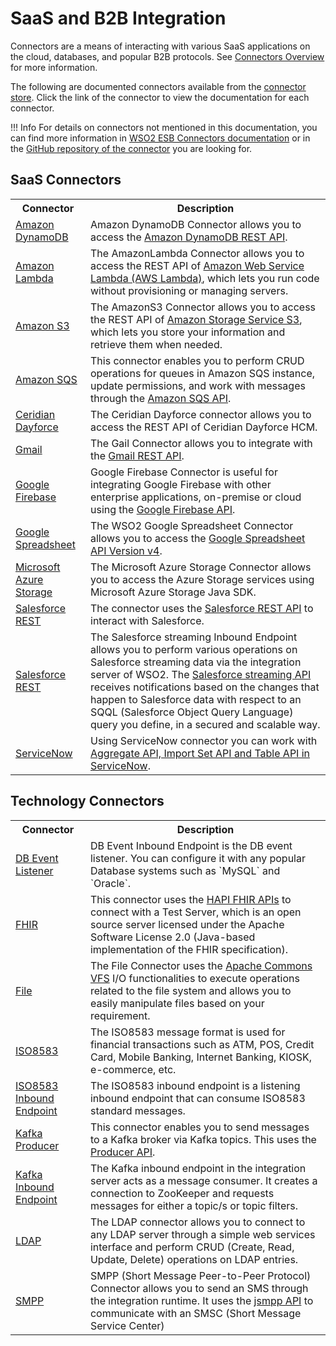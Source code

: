 # SaaS and B2B Integration

Connectors are a means of interacting with various SaaS applications on the cloud, databases, and popular B2B protocols. See [Connectors Overview]({{base_path}}/reference/connectors/connectors-overview) for more information.

The following are documented connectors available from the [connector store](https://store.wso2.com/store/assets/esbconnector/list). Click the link of the connector to view the documentation for each connector.

!!! Info
    For details on connectors not mentioned in this documentation, you can find more information in [WSO2 ESB Connectors documentation](https://docs.wso2.com/display/ESBCONNECTORS/WSO2+ESB+Connectors+Documentation) or in the [GitHub repository of the connector](https://github.com/wso2-extensions) you are looking for.

## SaaS Connectors

<table>
        <tr>
            <th>Connector</th>
            <th>Description</th>
        </tr>
        <tr>
            <td><a href="{{base_path}}/reference/connectors/amazondynamodb-connector/amazondynamodb-connector-overview/">Amazon DynamoDB</a></td>
            <td>Amazon DynamoDB Connector allows you to access the <a href="https://docs.aws.amazon.com/amazondynamodb/latest/developerguide/HowItWorks.API.html">Amazon DynamoDB REST API</a>.</td>
        </tr>
        <tr>
            <td><a href="{{base_path}}/reference/connectors/amazonlambda-connector/amazonlambda-connector-overview/">Amazon Lambda</a></td>
            <td>The AmazonLambda Connector allows you to access the REST API of <a href="https://docs.aws.amazon.com/lambda/latest/dg/welcome.html">Amazon Web Service Lambda (AWS Lambda)</a>, which lets you run code without provisioning or managing servers.</td>
        </tr>
        <tr>
            <td><a href="{{base_path}}/reference/connectors/amazons3-connector/amazons3-connector-overview/">Amazon S3</a></td>
            <td>The AmazonS3 Connector allows you to access the REST API of <a href="https://docs.aws.amazon.com/AmazonS3/latest/API/Welcome.html">Amazon Storage Service S3</a>, which lets you store your information and retrieve them when needed.</td>
        </tr>
        <tr>
            <td><a href="{{base_path}}/reference/connectors/amazonsqs-connector/amazonsqs-connector-overview/">Amazon SQS</a></td>
            <td>This connector enables you to perform CRUD operations for queues in Amazon SQS instance, update permissions, and work with messages through the <a href="https://docs.aws.amazon.com/AWSSimpleQueueService/latest/APIReference/Welcome.html">Amazon SQS API</a>.</td>
        </tr>
        <tr>
            <td><a href="{{base_path}}/reference/connectors/ceridiandayforce-connector/cerediandayforce-overview/">Ceridian Dayforce</a></td>
            <td>The Ceridian Dayforce connector allows you to  access the REST API of Ceridian Dayforce HCM.</td>
        </tr>
        <tr>
            <td><a href="{{base_path}}/reference/connectors/gmail-connector/gmail-connector-overview/">Gmail</a></td>
            <td>The Gail Connector allows you to integrate with the <a href="https://developers.google.com/gmail/api/v1/reference">Gmail REST API</a>.</td>
        </tr>
        <tr>
            <td><a href="{{base_path}}/reference/connectors/google-firebase-connector/google-firebase-overview/">Google Firebase</a></td>
            <td>Google Firebase Connector is useful for integrating Google Firebase with other enterprise applications, on-premise or cloud using the <a href="https://firebase.google.com/docs/reference/fcm/rest/v1/projects.messages">Google Firebase API</a>.</td>
        </tr>
        <tr>
            <td><a href="{{base_path}}/reference/connectors/google-spreadsheet-connector/google-spreadsheet-overview/">Google Spreadsheet</a></td>
            <td>The WSO2 Google Spreadsheet Connector allows you to access the <a href="https://developers.google.com/sheets/api/guides/concepts">Google Spreadsheet API Version v4</a>.</td>
        </tr>
        <tr>
            <td><a href="{{base_path}}/reference/connectors/microsoft-azure-storage-connector/microsoft-azure-storage-connector-example/">Microsoft Azure Storage</a></td>
            <td>The Microsoft Azure Storage Connector allows you to access the Azure Storage services using Microsoft Azure Storage Java SDK.</td>
        </tr>
        <tr>
            <td><a href="{{base_path}}/reference/connectors/salesforce-connectors/sf-overview/">Salesforce REST</a></td>
            <td>The connector uses the <a href="https://developer.salesforce.com/docs/atlas.en-us.api_rest.meta/api_rest/intro_what_is_rest_api.htm">Salesforce REST API</a> to interact with Salesforce.</td>
        </tr>
        <tr>
            <td><a href="{{base_path}}/reference/connectors/salesforce-connectors/sf-inbound-endpoint-example/">Salesforce REST</a></td>
            <td>The Salesforce streaming Inbound Endpoint allows you to perform various operations on Salesforce streaming data via the integration server of WSO2. The <a href="https://developer.salesforce.com/docs/atlas.en-us.api_streaming.meta/api_streaming/intro_stream.htm">Salesforce streaming API</a> receives notifications based on the changes that happen to Salesforce data with respect to an SQQL (Salesforce Object Query Language) query you define, in a secured and scalable way.</td>
        </tr>
        <tr>
            <td><a href="{{base_path}}/reference/connectors/servicenow-connector/servicenow-overview/">ServiceNow</a></td>
            <td>Using ServiceNow connector you can work with <a href="https://developer.servicenow.com/dev.do#!/reference/api/orlando/rest/c_TableAPI">Aggregate API, Import Set API and Table API in ServiceNow</a>.</td>
        </tr>
</table>


## Technology Connectors

<table>
        <tr>
            <th>Connector</th>
            <th>Description</th>
        </tr>
        <tr>
            <td><a href="{{base_path}}/reference/connectors/db-event-inbound-endpoint/db-event-inbound-endpoint-overview/">DB Event Listener</a></td>
            <td>DB Event Inbound Endpoint is the DB event listener. You can configure it with any popular Database systems such as `MySQL` and `Oracle`.</td>
        </tr>
        <tr>
            <td><a href="{{base_path}}/reference/connectors/fhir-connector/fhir-connector-overview/">FHIR</a></td>
            <td>This connector uses the <a href="https://hapifhir.io">HAPI FHIR APIs</a> to connect with a Test Server, which is an open source server licensed under the Apache Software License 2.0 (Java-based implementation of the FHIR specification).</td>
        </tr>
        <tr>
            <td><a href="{{base_path}}/reference/connectors/file-connector/file-connector-overview/">File</a></td>
            <td>The File Connector uses the <a href="https://commons.apache.org/proper/commons-vfs/">Apache Commons VFS</a> I/O functionalities to execute operations related to the file system and allows you to easily manipulate files based on your requirement.</td>
        </tr>
        <tr>
            <td><a href="{{base_path}}/reference/connectors/iso8583-connector/iso8583-connector-overview/">ISO8583</a></td>
            <td>The ISO8583 message format is used for financial transactions such as ATM, POS, Credit Card, Mobile Banking, Internet Banking, KIOSK, e-commerce, etc.</td>
        </tr>
        <tr>
            <td><a href="{{base_path}}/reference/connectors/iso8583-connector/iso8583-inbound-endpoint-example/">ISO8583 Inbound Endpoint</a></td>
            <td>The ISO8583 inbound endpoint is a listening inbound endpoint that can consume ISO8583 standard messages.</td>
        </tr>
        <tr>
            <td><a href="{{base_path}}/reference/connectors/kafka-connector/kafka-connector-overview/">Kafka Producer</a></td>
            <td>This connector enables you to send messages to a Kafka broker via Kafka topics. This uses the <a href="http://kafka.apache.org/documentation.html#producerapi">Producer API</a>.</td>
        </tr>
        <tr>
            <td><a href="{{base_path}}/reference/connectors/kafka-connector/kafka-inbound-endpoint-example/">Kafka Inbound Endpoint</a></td>
            <td>The Kafka inbound endpoint in the integration server acts as a message consumer. It creates a connection to ZooKeeper and requests messages for either a topic/s or topic filters.</td>
        </tr>
        <tr>
            <td><a href="{{base_path}}/reference/connectors/ldap-connector/ldap-connector-overview/">LDAP</a></td>
            <td>The LDAP connector allows you to connect to any LDAP server through a simple web services interface and perform CRUD (Create, Read, Update, Delete) operations on LDAP entries.</td>
        </tr>
        <tr>
            <td><a href="{{base_path}}/reference/connectors/smpp-connector/smpp-connector-overview/">SMPP</a></td>
            <td>SMPP (Short Message Peer-to-Peer Protocol) Connector allows you to send an SMS through the integration runtime. It uses the <a href="https://jsmpp.org/">jsmpp API</a> to communicate with an SMSC (Short Message Service Center)</td>
        </tr>
</table>

